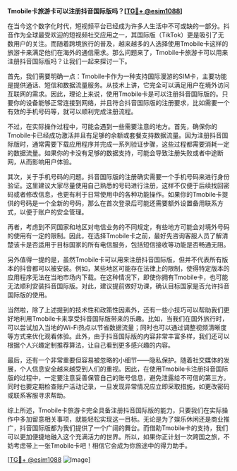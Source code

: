 **Tmobile卡旅游卡可以注册抖音国际版吗？[[TG💪+ @esim1088](https://t.me/s/esim1088)]**

在当今这个数字化时代，短视频平台已经成为许多人生活中不可或缺的一部分。抖音作为全球最受欢迎的短视频社交应用之一，其国际版（TikTok）更是吸引了无数用户的关注。而随着跨境旅行的普及，越来越多的人选择使用Tmobile卡这样的旅游卡来满足他们在海外的通信需求。那么问题来了，Tmobile卡旅游卡可以用来注册抖音国际版吗？让我们一起来探讨一下。

首先，我们需要明确一点：Tmobile卡作为一种支持国际漫游的SIM卡，主要功能是提供通话、短信和数据流量服务。从技术上讲，它完全可以满足用户在境外访问互联网的需求。因此，理论上来说，使用Tmobile卡是可以注册抖音国际版的。只要你的设备能够正常连接到网络，并且符合抖音国际版的注册要求，比如需要一个有效的手机号码等，就可以顺利完成注册流程。

不过，在实际操作过程中，可能会遇到一些需要注意的地方。首先，确保你的Tmobile卡已经成功激活并且有足够的余额或套餐支持数据流量。因为注册抖音国际版时，通常需要下载应用程序并完成一系列验证步骤，这些过程都需要消耗一定的数据流量。如果你的卡没有足够的数据支持，可能会导致注册失败或者中途断网，从而影响用户体验。

其次，关于手机号码的问题。抖音国际版的注册确实需要一个手机号码来进行身份验证。这里建议大家尽量使用自己熟悉的号码进行注册，这样不仅便于后续找回密码或者修改信息，也更有利于日常使用中的各种功能操作。如果你的Tmobile卡提供的号码是一个全新的号码，那么在首次登录后可能还需要额外设置备用联系方式，以便于账户的安全管理。

再者，考虑到不同国家和地区对电信业务的不同规定，有些地方可能会对境外号码的使用有一定的限制。因此，在选择Tmobile卡之前，最好先咨询客服人员了解清楚该卡是否适用于目标国家的所有电信服务，包括短信接收等功能是否畅通无阻。

另外值得一提的是，虽然Tmobile卡可以用来注册抖音国际版，但并不代表所有版本的抖音都可以被安装。例如，某些地区可能存在法律上的限制，使得特定版本的应用程序无法在当地市场内下载。在这种情况下，即使你拥有Tmobile卡，也可能无法顺利安装抖音国际版。对此，建议提前做好功课，确认目标国家是否允许抖音国际版的使用。

当然啦，除了上述提到的技术性和政策性因素外，还有一些小技巧可以帮助我们更好地利用Tmobile卡来享受抖音国际版带来的乐趣。比如，当我们在国外旅行时，可以尝试加入当地的Wi-Fi热点以节省数据流量；同时也可以通过调整视频清晰度等方式来优化观看体验。此外，由于抖音国际版的内容非常丰富多样，我们还可以根据个人兴趣定制推荐算法，让自己看到更多感兴趣的内容。

最后，还有一个非常重要但容易被忽略的小细节——隐私保护。随着社交媒体的发展，个人信息安全越来越受到人们的重视。因此，在使用Tmobile卡注册抖音国际版的过程中，一定要注意妥善保管自己的账号信息，避免泄露给不可信的第三方。同时也要定期检查账户活动记录，一旦发现异常情况应立即采取措施，如更改密码或联系客服寻求帮助。

综上所述，Tmobile卡旅游卡完全具备注册抖音国际版的能力，只要我们在实际操作中多加留意相关事项，就能轻松实现这一目标。无论是为了娱乐休闲还是商业推广，抖音国际版都为我们提供了一个广阔的舞台。而借助Tmobile卡的支持，我们可以更加便捷地融入这个充满活力的世界。所以，如果你正计划一次跨国之旅，不妨考虑带上一张Tmobile卡吧！相信它会成为你旅途中的得力助手。

[[TG💪+ @esim1088](https://t.me/s/esim1088) ![Image](https://i.postimg.cc/4NQfJmqS/Snipaste-2025-05-13-00-14-12.png)]